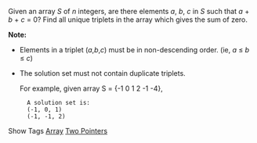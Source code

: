 Given an array _S_ of _n_ integers, are there elements _a_, _b_, _c_ in _S_ such that _a_ + _b_ + _c_ = 0? Find all unique triplets in the array which gives the sum of zero.

**Note:**

- Elements in a triplet (_a_,_b_,_c_) must be in non-descending order. (ie, _a_ ≤ _b_ ≤ _c_)
- The solution set must not contain duplicate triplets.

    For example, given array S = {-1 0 1 2 -1 -4},
    
    
        A solution set is:
        (-1, 0, 1)
        (-1, -1, 2)

Show Tags
 [Array](/tag/array/) [Two Pointers](/tag/two-pointers/)
